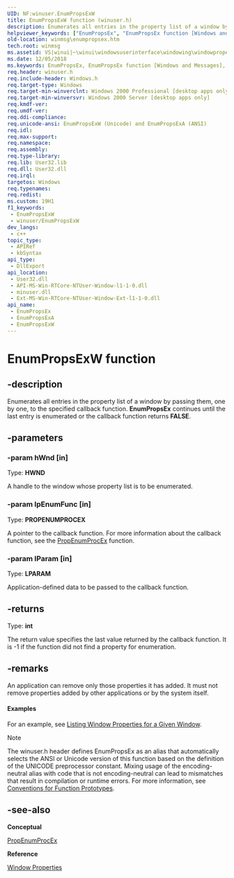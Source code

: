 ```yaml
---
UID: NF:winuser.EnumPropsExW
title: EnumPropsExW function (winuser.h)
description: Enumerates all entries in the property list of a window by passing them, one by one, to the specified callback function. EnumPropsEx continues until the last entry is enumerated or the callback function returns FALSE. (Unicode)
helpviewer_keywords: ["EnumPropsEx", "EnumPropsEx function [Windows and Messages]", "EnumPropsExW", "_win32_EnumPropsEx", "_win32_enumpropsex_cpp", "winmsg.enumpropsex", "winui._win32_enumpropsex", "winuser/EnumPropsEx", "winuser/EnumPropsExW"]
old-location: winmsg\enumpropsex.htm
tech.root: winmsg
ms.assetid: VS|winui|~\winui\windowsuserinterface\windowing\windowproperties\windowpropertyreference\windowpropertyfunctions\enumpropsex.htm
ms.date: 12/05/2018
ms.keywords: EnumPropsEx, EnumPropsEx function [Windows and Messages], EnumPropsExA, EnumPropsExW, _win32_EnumPropsEx, _win32_enumpropsex_cpp, winmsg.enumpropsex, winui._win32_enumpropsex, winuser/EnumPropsEx, winuser/EnumPropsExA, winuser/EnumPropsExW
req.header: winuser.h
req.include-header: Windows.h
req.target-type: Windows
req.target-min-winverclnt: Windows 2000 Professional [desktop apps only]
req.target-min-winversvr: Windows 2000 Server [desktop apps only]
req.kmdf-ver: 
req.umdf-ver: 
req.ddi-compliance: 
req.unicode-ansi: EnumPropsExW (Unicode) and EnumPropsExA (ANSI)
req.idl: 
req.max-support: 
req.namespace: 
req.assembly: 
req.type-library: 
req.lib: User32.lib
req.dll: User32.dll
req.irql: 
targetos: Windows
req.typenames: 
req.redist: 
ms.custom: 19H1
f1_keywords:
 - EnumPropsExW
 - winuser/EnumPropsExW
dev_langs:
 - c++
topic_type:
 - APIRef
 - kbSyntax
api_type:
 - DllExport
api_location:
 - User32.dll
 - API-MS-Win-RTCore-NTUser-Window-l1-1-0.dll
 - minuser.dll
 - Ext-MS-Win-RTCore-NTUser-Window-Ext-l1-1-0.dll
api_name:
 - EnumPropsEx
 - EnumPropsExA
 - EnumPropsExW
---
```


# EnumPropsExW function


## -description

Enumerates all entries in the property list of a window by passing them, one by one, to the specified callback function. <b>EnumPropsEx</b> continues until the last entry is enumerated or the callback function returns <b>FALSE</b>.

## -parameters

### -param hWnd [in]

Type: <b>HWND</b>

A handle to the window whose property list is to be enumerated.

### -param lpEnumFunc [in]

Type: <b>PROPENUMPROCEX</b>

A pointer to the callback function. For more information about the callback function, see the <a href="/windows/desktop/api/winuser/nc-winuser-propenumprocexw">PropEnumProcEx</a> function.

### -param lParam [in]

Type: <b>LPARAM</b>

Application-defined data to be passed to the callback function.

## -returns

Type: <b>int</b>

The return value specifies the last value returned by the callback function. It is -1 if the function did not find a property for enumeration.

## -remarks

An application can remove only those properties it has added. It must not remove properties added by other applications or by the system itself. 


#### Examples

For an example, see <a href="/windows/desktop/winmsg/using-window-properties">Listing Window Properties for a Given Window</a>.

<div class="code"></div>




> [!NOTE]
> The winuser.h header defines EnumPropsEx as an alias that automatically selects the ANSI or Unicode version of this function based on the definition of the UNICODE preprocessor constant. Mixing usage of the encoding-neutral alias with code that is not encoding-neutral can lead to mismatches that result in compilation or runtime errors. For more information, see [Conventions for Function Prototypes](/windows/win32/intl/conventions-for-function-prototypes).

## -see-also

<b>Conceptual</b>



<a href="/windows/desktop/api/winuser/nc-winuser-propenumprocexa">PropEnumProcEx</a>



<b>Reference</b>



<a href="/windows/desktop/winmsg/window-properties">Window Properties</a>
